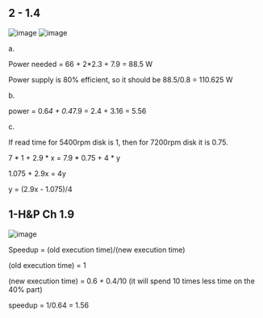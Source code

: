 ## 2 - 1.4
![image](https://github.com/coolnikitav/coding-lessons/assets/30304422/974d3f7c-608b-4ea9-ab45-03aaa225bf7d)
![image](https://github.com/coolnikitav/coding-lessons/assets/30304422/dd261a1e-45ab-4a76-8467-4602f1e459b4)

a.

Power needed = 66 + 2*2.3 + 7.9 = 88.5 W

Power supply is 80% efficient, so it should be 88.5/0.8 = 110.625 W

b.

power = 0.6*4 + 0.4*7.9 = 2.4 + 3.16 = 5.56

c.

If read time for 5400rpm disk is 1, then for 7200rpm disk it is 0.75.

7 * 1 + 2.9 * x = 7.9 * 0.75 + 4 * y

1.075 + 2.9x = 4y

y = (2.9x - 1.075)/4

## 1-H&P Ch 1.9
![image](https://github.com/coolnikitav/coding-lessons/assets/30304422/240a927a-acc1-4307-a87e-8188a0dffcc5)

Speedup = (old execution time)/(new execution time)

(old execution time) = 1

(new execution time) = 0.6 + 0.4/10 (it will spend 10 times less time on the 40% part)

speedup = 1/0.64 = 1.56
